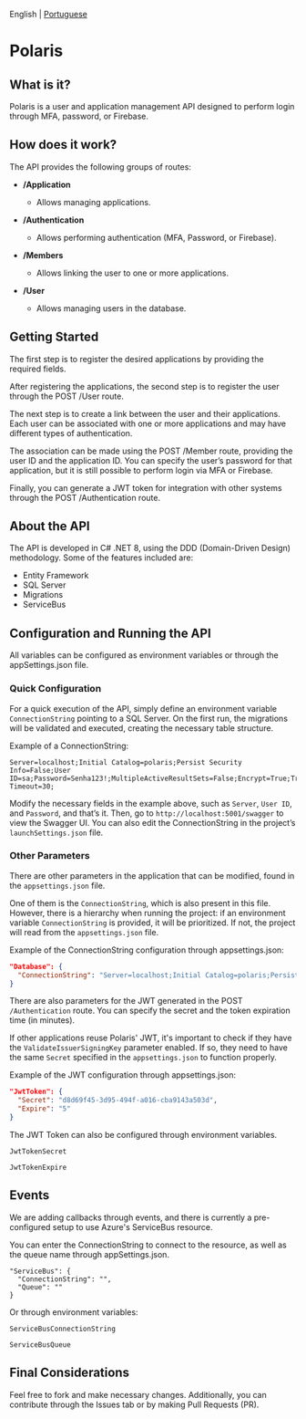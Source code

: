 English | [Portuguese](README_ptbr.md)

# Polaris
## What is it?
Polaris is a user and application management API designed to perform login through MFA, password, or Firebase.

## How does it work?
The API provides the following groups of routes:

- **/Application**
    - Allows managing applications.

- **/Authentication**
    - Allows performing authentication (MFA, Password, or Firebase).

- **/Members**
    - Allows linking the user to one or more applications.

- **/User**
    - Allows managing users in the database.

## Getting Started

The first step is to register the desired applications by providing the required fields.

After registering the applications, the second step is to register the user through the POST /User route.

The next step is to create a link between the user and their applications. Each user can be associated with one or more applications and may have different types of authentication.

The association can be made using the POST /Member route, providing the user ID and the application ID. You can specify the user’s password for that application, but it is still possible to perform login via MFA or Firebase.

Finally, you can generate a JWT token for integration with other systems through the POST /Authentication route.

## About the API
The API is developed in C# .NET 8, using the DDD (Domain-Driven Design) methodology. Some of the features included are:
- Entity Framework
- SQL Server
- Migrations
- ServiceBus

## Configuration and Running the API
All variables can be configured as environment variables or through the appSettings.json file.

### Quick Configuration
For a quick execution of the API, simply define an environment variable `ConnectionString` pointing to a SQL Server. On the first run, the migrations will be validated and executed, creating the necessary table structure.

Example of a ConnectionString:
```text
Server=localhost;Initial Catalog=polaris;Persist Security Info=False;User ID=sa;Password=Senha123!;MultipleActiveResultSets=False;Encrypt=True;TrustServerCertificate=True;Connection Timeout=30;
```

Modify the necessary fields in the example above, such as `Server`, `User ID`, and `Password`, and that’s it. Then, go to `http://localhost:5001/swagger` to view the Swagger UI. You can also edit the ConnectionString in the project’s `launchSettings.json` file.

### Other Parameters
There are other parameters in the application that can be modified, found in the `appsettings.json` file.

One of them is the `ConnectionString`, which is also present in this file. However, there is a hierarchy when running the project: if an environment variable `ConnectionString` is provided, it will be prioritized. If not, the project will read from the `appsettings.json` file.

Example of the ConnectionString configuration through appsettings.json:
```json
"Database": {
  "ConnectionString": "Server=localhost;Initial Catalog=polaris;Persist Security Info=False;User ID=sa;Password=Senha123!;MultipleActiveResultSets=False;Encrypt=True;TrustServerCertificate=True;Connection Timeout=30;"
}
```

There are also parameters for the JWT generated in the POST `/Authentication` route. You can specify the secret and the token expiration time (in minutes).

If other applications reuse Polaris' JWT, it's important to check if they have the `ValidateIssuerSigningKey` parameter enabled. If so, they need to have the same `Secret` specified in the `appsettings.json` to function properly.

Example of the JWT configuration through appsettings.json:
```json
"JwtToken": {
  "Secret": "d8d69f45-3d95-494f-a016-cba9143a503d",
  "Expire": "5"
}
```

The JWT Token can also be configured through environment variables.

```
JwtTokenSecret
```

```
JwtTokenExpire
```

## Events

We are adding callbacks through events, and there is currently a pre-configured setup to use Azure's ServiceBus resource.

You can enter the ConnectionString to connect to the resource, as well as the queue name through appSettings.json.

```
"ServiceBus": {
  "ConnectionString": "",
  "Queue": ""
}
```

Or through environment variables:

```
ServiceBusConnectionString
```

```
ServiceBusQueue
```

## Final Considerations
Feel free to fork and make necessary changes. Additionally, you can contribute through the Issues tab or by making Pull Requests (PR).